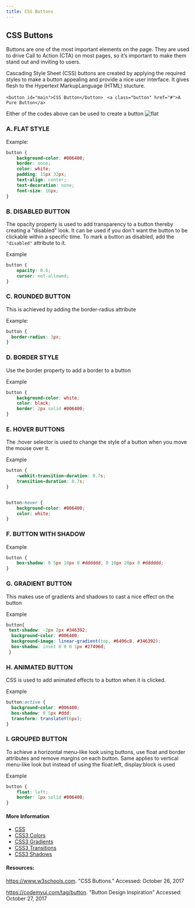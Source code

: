 ```yaml
---
title: CSS Buttons
---
```

## CSS Buttons

<!-- This is a stub. <a href='https://github.com/freecodecamp/guides/tree/master/src/pages/css/css-buttons/index.md' target='_blank' rel='nofollow'>Help our community expand it</a>.-->

<!-- <a href='https://github.com/freecodecamp/guides/blob/master/README.md' target='_blank' rel='nofollow'>This quick style guide will help ensure your pull request gets accepted</a>.-->

<!-- The article goes here, in GitHub-flavored Markdown. Feel free to add YouTube videos, images, and CodePen/JSBin embeds  -->

Buttons are one of the most important elements on the page. They are used to drive Call to Action (CTA) on most pages, so it’s important to make them stand out and inviting to users.

Cascading Style Sheet (CSS) buttons are created by applying the required styles to make a button appealing and provide a nice user interface. It gives flesh to the Hypertext MarkupLanguage (HTML) stucture.
   
  `<button id="main">CSS Button</button> `
  `<a class="button" href="#">A Pure Button</a>`

Either of the codes above can be used to create a button
![flat](https://ds6br8f5qp1u2.cloudfront.net/blog/wp-content/uploads/2016/08/click-me-button-flat.png?x88475)


### A. FLAT STYLE
Example:
```css
button {
    background-color: #006400; 
    border: none;
    color: white;
    padding: 15px 32px;
    text-align: center;
    text-decoration: none;
    font-size: 16px;
}
```
### B. DISABLED BUTTON
The opacity property is used to add transparency to a button thereby creating a "disabled" look. It can be used if you don't want the button to be clickable within a specific time. To mark a button as disabled, add the `"disabled"` attribute to it. 

Example
```css
button {
    opacity: 0.6;
    cursor: not-allowed;
} 
```

### C. ROUNDED BUTTON
This is achieved by adding the border-radius attribute

Example:
```css
button {
  border-radius: 3px;
}
```

### D. BORDER STYLE
Use the border property to add a border to a button

Example
```css
button {
    background-color: white;
    color: black;
    border: 2px solid #006400; 
}
```

### E. HOVER BUTTONS
The :hover selector is used to change the style of a button when you move the mouse over it.

Example
```css
button {
    -webkit-transition-duration: 0.7s; 
    transition-duration: 0.7s;
}


button:hover {
    background-color: #006400; 
    color: white;
}
```

### F. BUTTON WITH SHADOW
Example
```css
button {
    box-shadow: 0 5px 10px 0 #dddddd, 0 10px 20px 0 #dddddd;
}
```

### G. GRADIENT BUTTON
This makes use of gradients and shadows to cast a nice effect on the button

Example
```css
button{
 text-shadow: -2px 2px #346392;
  background-color: #006400;
  background-image: linear-gradient(top, #6496c8, #346392);
  box-shadow: inset 0 0 0 1px #27496d;
 }
```

### H. ANIMATED BUTTON
CSS is used to add animated effects to a button when it is clicked. 

Example
```css
button:active {
  background-color: #006400;
  box-shadow: 0 5px #ddd;
  transform: translateY(6px);
}
```

### I. GROUPED BUTTON
To achieve a horizontal menu-like look using buttons, use float and border attributes and remove margins on each button. Same applies to vertical menu-like look but instead of using the float:left, display:block is used 

Example
```css
button {
    float: left;
    border: 1px solid #006400;
} 
```

#### More Information
- [CSS](#)
- [CSS3 Colors](#)
- [CSS3 Gradients](#)
- [CSS3 Transitions](#)
- [CSS3 Shadows](#)


#### Resources:
<!-- Please add any articles you think might be helpful to read before writing the article -->
https://www.w3schools.com. "CSS Buttons." Accessed: October 26, 2017

https://codemyui.com/tag/button. "Button Design Inspiration" Accessed: October 27, 2017

